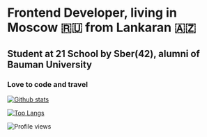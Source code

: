 # Frontend Developer, living in Moscow  :ru:  from Lankaran  :azerbaijan:

## Student at 21 School by Sber(42), alumni of Bauman University

### Love to code and travel 

[![Github stats](https://github-readme-stats.vercel.app/api?username=horezmi&show_icons=true&theme=radical)](https://github.com/horezmi)

[![Top Langs](https://github-readme-stats.vercel.app/api/top-langs/?username=horezmi&show_icons=true&theme=radical)](https://github.com/horezmi)

![Profile views](https://gpvc.arturio.dev/horezmi)
